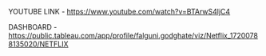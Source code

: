 YOUTUBE LINK - https://www.youtube.com/watch?v=BTArwS4ljC4

DASHBOARD - https://public.tableau.com/app/profile/falguni.godghate/viz/Netflix_17200788135020/NETFLIX

